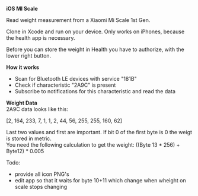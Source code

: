 **iOS MI Scale**

Read weight measurement from a Xiaomi Mi Scale 1st Gen.

Clone in Xcode and run on your device.
Only works on iPhones, because the health app is necessary.

Before you can store the weight in Health you have to authorize, with the lower right button.

**How it works**
- Scan for Bluetooth LE devices with service "181B"
- Check if characteristic "2A9C" is present
- Subscribe to notifications for this characteristic and read the data

**Weight Data**   
2A9C data looks like this:

[2, 164, 233, 7, 1, 1, 2, 44, 56, 255, 255, 160, 62]

Last two values and first are important.
If bit 0 of the first byte is 0 the weigt is stored in metric.  
You need the following calculation to get the weight:
((Byte 13 * 256) + Byte12) * 0.005


Todo:
- provide all icon PNG's
- edit app so that it waits for byte 10+11 which change when wheight on scale stops changing

